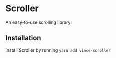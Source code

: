 # Scroller

An easy-to-use scrolling library!

## Installation

Install Scroller by running `yarn add vince-scroller`
